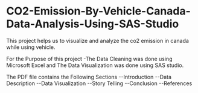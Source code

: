 # CO2-Emission-By-Vehicle-Canada-Data-Analysis-Using-SAS-Studio
This project helps us to visualize and analyze the co2 emission in canada while using vehicle.

For the Purpose of this project -The Data Cleaning was done using Microsoft Excel and The Data Visualization was done using SAS studio.

The PDF file contains the Following Sections --Introduction --Data Description --Data Visualization --Story Telling --Conclusion --References
